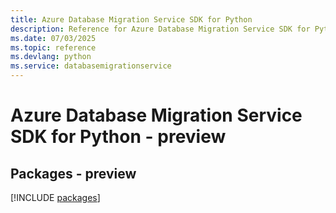 ```yaml
---
title: Azure Database Migration Service SDK for Python
description: Reference for Azure Database Migration Service SDK for Python
ms.date: 07/03/2025
ms.topic: reference
ms.devlang: python
ms.service: databasemigrationservice
---
```

# Azure Database Migration Service SDK for Python - preview
## Packages - preview
[!INCLUDE [packages](database-migration-service-index.md)]